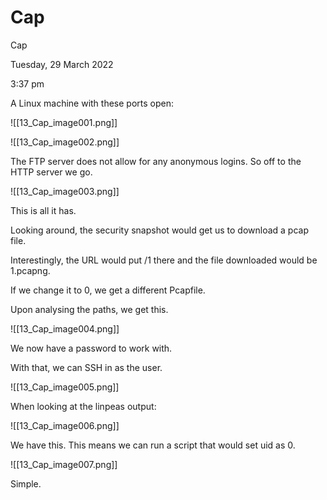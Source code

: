 # Cap

Cap

Tuesday, 29 March 2022

3:37 pm

A Linux machine with these ports open:

&#x20;

!\[\[13\_Cap\_image001.png]]

&#x20;

!\[\[13\_Cap\_image002.png]]

&#x20;

The FTP server does not allow for any anonymous logins. So off to the HTTP server we go.

&#x20;

!\[\[13\_Cap\_image003.png]]

This is all it has.

&#x20;

Looking around, the security snapshot would get us to download a pcap file.

Interestingly, the URL would put /1 there and the file downloaded would be 1.pcapng.

&#x20;

If we change it to 0, we get a different Pcapfile.

Upon analysing the paths, we get this.

!\[\[13\_Cap\_image004.png]]

We now have a password to work with.

&#x20;

With that, we can SSH in as the user.

&#x20;

!\[\[13\_Cap\_image005.png]]

&#x20;

When looking at the linpeas output:

!\[\[13\_Cap\_image006.png]]

&#x20;

We have this. This means we can run a script that would set uid as 0.

!\[\[13\_Cap\_image007.png]]

&#x20;

Simple.

&#x20;
